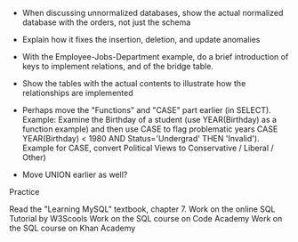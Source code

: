 * When discussing unnormalized databases, show the actual normalized database with the orders, not just the schema
* Explain how it fixes the insertion, deletion, and update anomalies

* With the Employee-Jobs-Department example, do a brief introduction of keys to implement relations, and of the bridge table.

* Show the tables with the actual contents to illustrate how the relationships are implemented

* Perhaps move the "Functions" and "CASE" part earlier (in SELECT). Example: Examine the Birthday of a student (use YEAR(Birthday) as a function example) and then use CASE to flag problematic years CASE YEAR(Birthday) < 1980 AND Status='Undergrad' THEN 'Invalid'). Example for CASE, convert Political Views to Conservative / Liberal / Other)

* Move UNION earlier as well?


Practice

Read the "Learning MySQL" textbook, chapter 7.
Work on the online SQL Tutorial by W3Scools
Work on the SQL course on Code Academy
Work on the SQL course on Khan Academy
